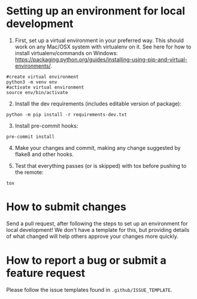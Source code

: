 # Setting up an environment for local development

1. First, set up a virtual environment in your preferred way. 
This should work on any Mac/OSX system with virtualenv on it. See here for how to install virtualenv/commands on Windows: https://packaging.python.org/guides/installing-using-pip-and-virtual-environments/.

```
#create virtual environment
python3 -m venv env
#activate virtual environment
source env/bin/activate
```

2. Install the dev requirements (includes editable version of package):

```
python -m pip install -r requirements-dev.txt
```

3. Install pre-commit hooks:

```
pre-commit install
```

4. Make your changes and commit, making any change suggested by flake8 and other hooks.

5. Test that everything passes (or is skipped) with tox before pushing to the remote:

```
tox
```

# How to submit changes

Send a pull request, after following the steps to set up an environment for local development! We don't have a template for this, but providing details of what changed will help others approve your changes more quickly.

# How to report a bug or submit a feature request

Please follow the issue templates found in `.github/ISSUE_TEMPLATE`.
